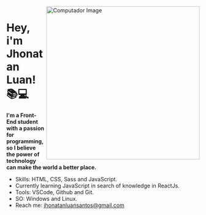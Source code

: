 <img src="https://raw.githubusercontent.com/MicaelliMedeiros/micaellimedeiros/master/image/computer-illustration.png" min-width="400px" max-width="400px" width="400px" align="right" alt="Computador Image" title="Computador Image">


# Hey, i'm Jhonatan Luan!  :books::computer:

**I'm a Front-End student with a passion for programming, so I believe the power of technology can make the world a better place.**

- Skills: HTML, CSS, Sass and JavaScript.
- Currently learning JavaScript in search of knowledge in ReactJs.
- Tools: VSCode, Github and Git.
- SO: Windows and Linux.
- Reach me: jhonatanluansantos@gmail.com
